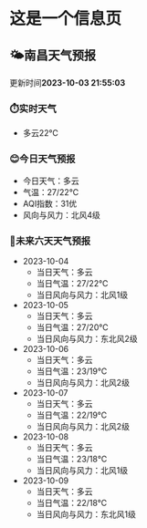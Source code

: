 # 这是一个信息页 
## 🌤️**南昌**天气预报
更新时间**2023-10-03 21:55:03**
### ⏱️实时天气
- 多云22℃
### 😊今日天气预报
- 今日天气：多云
- 气温：27/22℃
- AQI指数：31优
- 风向与风力：北风4级
### 🤩未来六天天气预报
- 2023-10-04
  - 当日天气：多云
  - 当日气温：27/22℃
  - 当日风向与风力：北风1级
- 2023-10-05
  - 当日天气：多云
  - 当日气温：27/20℃
  - 当日风向与风力：东北风2级
- 2023-10-06
  - 当日天气：多云
  - 当日气温：23/19℃
  - 当日风向与风力：北风2级
- 2023-10-07
  - 当日天气：多云
  - 当日气温：22/19℃
  - 当日风向与风力：北风2级
- 2023-10-08
  - 当日天气：多云
  - 当日气温：23/18℃
  - 当日风向与风力：北风1级
- 2023-10-09
  - 当日天气：多云
  - 当日气温：22/18℃
  - 当日风向与风力：东北风1级

